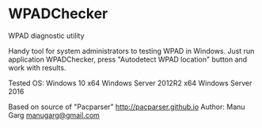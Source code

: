 # WPADChecker
WPAD diagnostic utility

Handy tool for system administrators to testing WPAD in Windows. 
Just run application WPADChecker, press "Autodetect WPAD location" button and work with results.

Tested OS:
Windows 10 x64
Windows Server 2012R2 x64
Windows Server 2016

Based on source of "Pacparser"
http://pacparser.github.io
Author: Manu Garg <manugarg@gmail.com>  
